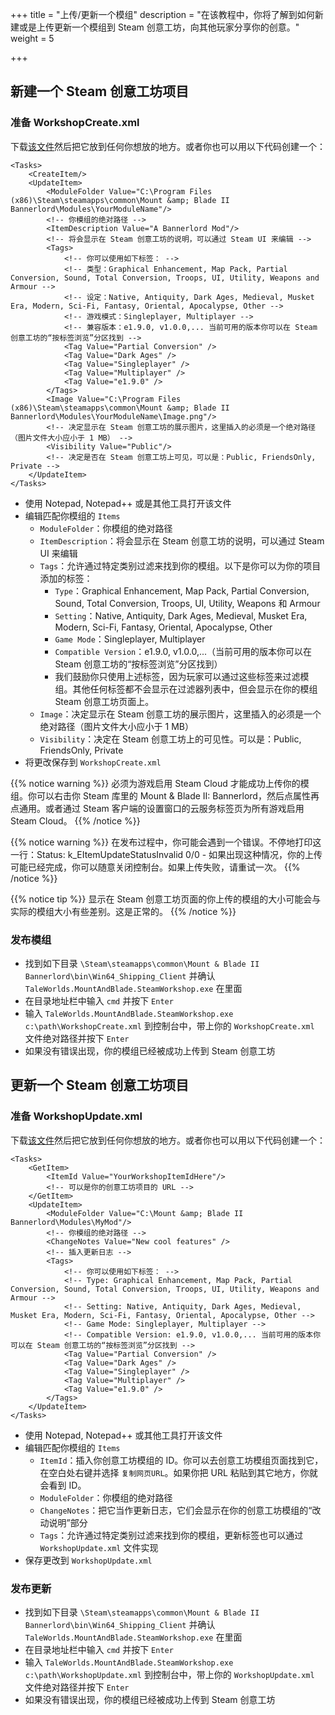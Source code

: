 +++
title = "上传/更新一个模组"
description = "在该教程中，你将了解到如何新建或是上传更新一个模组到 Steam 创意工坊，向其他玩家分享你的创意。"
weight = 5

+++

## 新建一个 Steam 创意工坊项目

### 准备 WorkshopCreate.xml

下载[该文件](https://download.taleworlds.com/WorkshopCreate.xml)然后把它放到任何你想放的地方。或者你也可以用以下代码创建一个：

	<Tasks>
		<CreateItem/>
		<UpdateItem>
			<ModuleFolder Value="C:\Program Files (x86)\Steam\steamapps\common\Mount &amp; Blade II Bannerlord\Modules\YourModuleName"/>
			<!-- 你模组的绝对路径 -->
			<ItemDescription Value="A Bannerlord Mod"/>
			<!-- 将会显示在 Steam 创意工坊的说明，可以通过 Steam UI 来编辑 -->
			<Tags> 
				<!-- 你可以使用如下标签： -->
				<!-- 类型：Graphical Enhancement, Map Pack, Partial Conversion, Sound, Total Conversion, Troops, UI, Utility, Weapons and Armour -->
				<!-- 设定：Native, Antiquity, Dark Ages, Medieval, Musket Era, Modern, Sci-Fi, Fantasy, Oriental, Apocalypse, Other -->
				<!-- 游戏模式：Singleplayer, Multiplayer -->
				<!-- 兼容版本：e1.9.0, v1.0.0,... 当前可用的版本你可以在 Steam 创意工坊的“按标签浏览”分区找到 -->
				<Tag Value="Partial Conversion" />
				<Tag Value="Dark Ages" />
				<Tag Value="Singleplayer" />
				<Tag Value="Multiplayer" />
				<Tag Value="e1.9.0" />
			</Tags>
			<Image Value="C:\Program Files (x86)\Steam\steamapps\common\Mount &amp; Blade II Bannerlord\Modules\YourModuleName\Image.png"/>
			<!-- 决定显示在 Steam 创意工坊的展示图片，这里插入的必须是一个绝对路径（图片文件大小应小于 1 MB） -->
			<Visibility Value="Public"/>
			<!-- 决定是否在 Steam 创意工坊上可见，可以是：Public, FriendsOnly, Private -->
		</UpdateItem>
	</Tasks>

* 使用 Notepad, Notepad++ 或是其他工具打开该文件
* 编辑匹配你模组的 `Items` 
	* `ModuleFolder`：你模组的绝对路径
	* `ItemDescription`：将会显示在 Steam 创意工坊的说明，可以通过 Steam UI 来编辑
	* `Tags`：允许通过特定类别过滤来找到你的模组。以下是你可以为你的项目添加的标签：
		* `Type`：Graphical Enhancement, Map Pack, Partial Conversion, Sound, Total Conversion, Troops, UI, Utility, Weapons 和 Armour
		* `Setting`：Native, Antiquity, Dark Ages, Medieval, Musket Era, Modern, Sci-Fi, Fantasy, Oriental, Apocalypse, Other
		* `Game Mode`：Singleplayer, Multiplayer
		* `Compatible Version`：e1.9.0, v1.0.0,...（当前可用的版本你可以在 Steam 创意工坊的“按标签浏览”分区找到）
		* 我们鼓励你只使用上述标签，因为玩家可以通过这些标签来过滤模组。其他任何标签都不会显示在过滤器列表中，但会显示在你的模组 Steam 创意工坊页面上。
	* `Image`：决定显示在 Steam 创意工坊的展示图片，这里插入的必须是一个绝对路径（图片文件大小应小于 1 MB）
	* `Visibility`：决定在 Steam 创意工坊上的可见性。可以是：Public, FriendsOnly, Private
* 将更改保存到 `WorkshopCreate.xml`

{{% notice warning %}}
必须为游戏启用 Steam Cloud 才能成功上传你的模组。你可以右击你 Steam 库里的 Mount &amp; Blade II: Bannerlord，然后点属性再点通用。或者通过 Steam 客户端的设置窗口的云服务标签页为所有游戏启用 Steam Cloud。
{{% /notice %}}

{{% notice warning %}}
在发布过程中，你可能会遇到一个错误。不停地打印这一行：Status: k_EItemUpdateStatusInvalid 0/0 - 如果出现这种情况，你的上传可能已经完成，你可以随意关闭控制台。如果上传失败，请重试一次。
{{% /notice %}}

{{% notice tip %}}
显示在 Steam 创意工坊页面的你上传的模组的大小可能会与实际的模组大小有些差别。这是正常的。
{{% /notice %}}

### 发布模组
* 找到如下目录 `\Steam\steamapps\common\Mount & Blade II Bannerlord\bin\Win64_Shipping_Client` 并确认 `TaleWorlds.MountAndBlade.SteamWorkshop.exe` 在里面
* 在目录地址栏中输入 `cmd` 并按下 `Enter`
* 输入 `TaleWorlds.MountAndBlade.SteamWorkshop.exe c:\path\WorkshopCreate.xml` 到控制台中，带上你的 `WorkshopCreate.xml` 文件绝对路径并按下 `Enter`
* 如果没有错误出现，你的模组已经被成功上传到 Steam 创意工坊

## 更新一个 Steam 创意工坊项目

### 准备 WorkshopUpdate.xml

下载[该文件](https://download.taleworlds.com/WorkshopUpdate.xml)然后把它放到任何你想放的地方。或者你也可以用以下代码创建一个：

	<Tasks>
		<GetItem>
			<ItemId Value="YourWorkshopItemIdHere"/>
			<!-- 可以是你的创意工坊项目的 URL -->
		</GetItem>
		<UpdateItem>
			<ModuleFolder Value="C:\Mount &amp; Blade II Bannerlord\Modules\MyMod"/>
			<!-- 你模组的绝对路径 -->	
			<ChangeNotes Value="New cool features" />
			<!-- 插入更新日志 -->
			<Tags> 
				<!-- 你可以使用如下标签： -->
				<!-- Type: Graphical Enhancement, Map Pack, Partial Conversion, Sound, Total Conversion, Troops, UI, Utility, Weapons and Armour -->
				<!-- Setting: Native, Antiquity, Dark Ages, Medieval, Musket Era, Modern, Sci-Fi, Fantasy, Oriental, Apocalypse, Other -->
				<!-- Game Mode: Singleplayer, Multiplayer -->
				<!-- Compatible Version: e1.9.0, v1.0.0,... 当前可用的版本你可以在 Steam 创意工坊的“按标签浏览”分区找到 -->
				<Tag Value="Partial Conversion" />
				<Tag Value="Dark Ages" />
				<Tag Value="Singleplayer" />
				<Tag Value="Multiplayer" />
				<Tag Value="e1.9.0" />
			</Tags>
		</UpdateItem>
	</Tasks>

* 使用 Notepad, Notepad++ 或其他工具打开该文件
* 编辑匹配你模组的 `Items` 
	* `ItemId`：插入你创意工坊模组的 ID。你可以去创意工坊模组页面找到它，在空白处右键并选择 `复制网页URL`。如果你把 URL 粘贴到其它地方，你就会看到 ID。
	* `ModuleFolder`：你模组的绝对路径
	* `ChangeNotes`：把它当作更新日志，它们会显示在你的创意工坊模组的“改动说明”部分
	* `Tags`：允许通过特定类别过滤来找到你的模组，更新标签也可以通过 `WorkshopUpdate.xml` 文件实现
* 保存更改到 `WorkshopUpdate.xml`

### 发布更新
* 找到如下目录 `\Steam\steamapps\common\Mount & Blade II Bannerlord\bin\Win64_Shipping_Client` 并确认 `TaleWorlds.MountAndBlade.SteamWorkshop.exe` 在里面
* 在目录地址栏中输入 `cmd` 并按下 `Enter`
* 输入 `TaleWorlds.MountAndBlade.SteamWorkshop.exe c:\path\WorkshopUpdate.xml` 到控制台中，带上你的 `WorkshopUpdate.xml` 文件绝对路径并按下 `Enter`
* 如果没有错误出现，你的模组已经被成功上传到 Steam 创意工坊